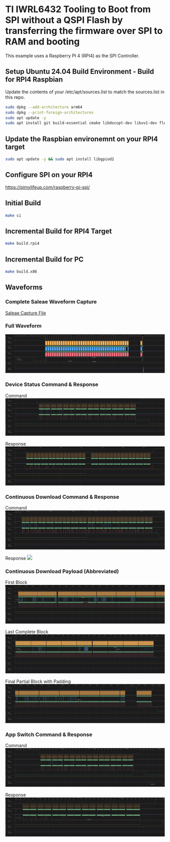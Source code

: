 # TI IWRL6432 Tooling to Boot from SPI without a QSPI Flash by transferring the firmware over SPI to RAM and booting
This example uses a Raspberry PI 4 (RPI4) as the SPI Controller.

## Setup Ubuntu 24.04 Build Environment - Build for RPI4 Raspbian
Update the contents of your /etc/apt/sources.list to match the sources.list in this repo.

```bash
sudo dpkg --add-architecture arm64
sudo dpkg --print-foreign-architectures
sudo apt update -y
sudo apt install git build-essential cmake libdocopt-dev libuv1-dev flex bison libgtest-dev spi-tools gcc-aarch64-linux-gnu g++-aarch64-linux-gnu libgpiod-dev libgpiod-dev:arm64 
```

## Update the Raspbian environemnt on your RPI4 target
```bash
sudo apt update -y && sudo apt install libgpiod2
```

## Configure SPI on your RPI4
https://pimylifeup.com/raspberry-pi-spi/


## Initial Build
```bash
make ci
```
## Incremental Build for RPI4 Target
```bash
make build.rpi4
```

## Incremental Build for PC
```bash
make build.x86
```

## Waveforms

### Complete Saleae Waveform Capture
[Saleae Capture File](./waveform/waveform.sal)

### Full Waveform
<img src="waveform/full-waveform.png" />

### Device Status Command & Response

Command
<img src="waveform/device_status_command.png" />

Response
<img src="waveform/device_status_command_response.png" />

### Continuous Download Command & Response

Command
<img src="waveform/continuous_download_command.png" />

Response
<img src="waveform/continuous_download_response.png" />

### Continuous Download Payload (Abbreviated)

First Block
<img src="waveform/continuous_download_early_block.png" />

Last Complete Block
<img src="waveform/continuous_download_late_block.png" />

Final Partial Block with Padding
<img src="waveform/continuous_download_remainder_block_and_padding.png" />


### App Switch Command & Response

Command
<img src="waveform/app_switch_command.png" />

Response
<img src="waveform/app_switch_command_response.png" />


